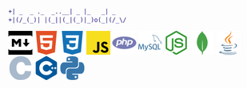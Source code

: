 ```difF
+| _  _ ._  _..__| _ |_   _| _    
+|(/_(_)| |(_||(_|(_)|_)o(_|(/_\/
```
![](icons/markdown.svg)
![](icons/html5.svg)
![](icons/css3.svg)
![](icons/javascript.svg)
![](icons/php.svg)
![](icons/mysql.svg)
![](icons/nodedotjs.svg)
![](icons/mongodb.svg)
![](icons/java.svg)
![](icons/c.svg)
![](icons/cplusplus.svg)
![](icons/python.svg)
<!---
leonardobdev/leonardobdev is a ✨ special ✨ repository because its `README.md` (this file) appears on your GitHub profile.
You can click the Preview link to take a look at your changes.
--->
